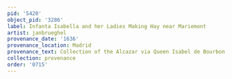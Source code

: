 ```yaml
---
pid: '5420'
object_pid: '3286'
label: Infanta Isabella and her Ladies Making Hay near Mariemont
artist: janbrueghel
provenance_date: '1636'
provenance_location: Madrid
provenance_text: Collection of the Alcazar via Queen Isabel de Bourbon
collection: provenance
order: '0715'
---
```

